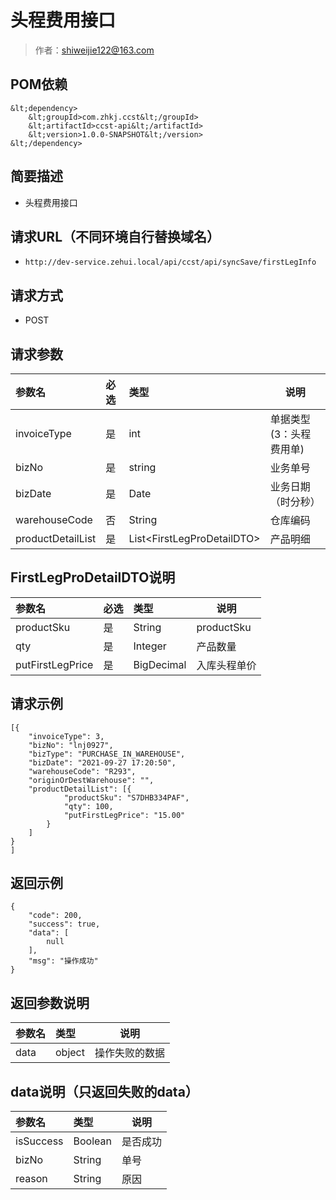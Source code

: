 # 头程费用接口

> 作者：shiweijie122@163.com

## POM依赖
```
&lt;dependency>
    &lt;groupId>com.zhkj.ccst&lt;/groupId>
    &lt;artifactId>ccst-api&lt;/artifactId>
    &lt;version>1.0.0-SNAPSHOT&lt;/version>
&lt;/dependency>
``` 

    
## 简要描述

- 头程费用接口

## 请求URL（不同环境自行替换域名）
- ` http://dev-service.zehui.local/api/ccst/api/syncSave/firstLegInfo `
  
## 请求方式
- POST

## 请求参数

|参数名|必选|类型|说明|
|:----    |:---|:----- |-----   |
|invoiceType |是  |int |单据类型(3：头程费用单)   |
|bizNo |是  |string | 业务单号    |
|bizDate     |是  |Date | 业务日期（时分秒）    |
|warehouseCode     |否  |String | 仓库编码    |
|productDetailList     |是  |List&lt;FirstLegProDetailDTO> | 产品明细    |

## FirstLegProDetailDTO说明

|参数名|必选|类型|说明|
|:----    |:---|:----- |-----   |
| productSku     |是  |String | productSku    |
|qty     |是  |Integer | 产品数量    |
|putFirstLegPrice     |是  |BigDecimal | 入库头程单价    |

## 请求示例
``` 
[{
	"invoiceType": 3,
	"bizNo": "lnj0927",
	"bizType": "PURCHASE_IN_WAREHOUSE",
	"bizDate": "2021-09-27 17:20:50",
	"warehouseCode": "R293",
	"originOrDestWarehouse": "",
	"productDetailList": [{
			"productSku": "S7DHB334PAF",
			"qty": 100,
			"putFirstLegPrice": "15.00"
		}
	]
}
]
``` 

## 返回示例 

``` 
{
    "code": 200,
    "success": true,
    "data": [
        null
    ],
    "msg": "操作成功"
}
```

## 返回参数说明 

|参数名|类型|说明|
|:-----  |:-----|-----                           |
|data |object   |操作失败的数据  |

## data说明（只返回失败的data）

|参数名|类型|说明|
|:-----  |:-----|-----                           |
|isSuccess |Boolean   |是否成功 |
|bizNo |String   |单号 |
|reason |String   |原因 |